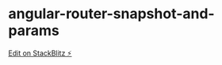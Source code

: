 # angular-router-snapshot-and-params

[Edit on StackBlitz ⚡️](https://stackblitz.com/edit/angular-router-snapshot-and-params)